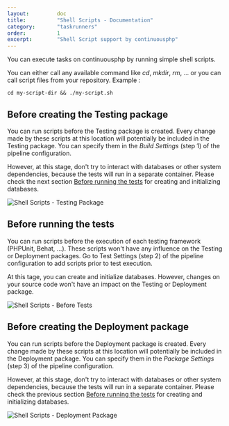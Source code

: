 ```yaml
---
layout:         doc
title:          "Shell Scripts - Documentation"
category:       "taskrunners"
order:          1
excerpt:        "Shell Script support by continuousphp"
---
```

You can execute tasks on continuousphp by running simple shell scripts.

You can either call any available command like *cd*, *mkdir*, *rm*, ... or you can call script files from your repository. Example :

```
cd my-script-dir && ./my-script.sh
```

## Before creating the Testing package

You can run scripts before the Testing package is created. Every change made by these scripts at this location will potentially
be included in the Testing package. You can specify them in the *Build Settings* (step 1) of the pipeline configuration.

However, at this stage, don't try to interact with databases or other system dependencies, because the tests will run in a
separate container. Please check the next section <a href="#before-running-the-tests">Before running the tests</a> for creating and initializing databases.

![Shell Scripts - Testing Package](/site/assets/doc/taskrunners/shell-scripts/shell-scripts-testing-package.png)

## Before running the tests

You can run scripts before the execution of each testing framework (PHPUnit, Behat, ...). These scripts won't have any
influence on the Testing or Deployment packages. Go to Test Settings (step 2) of the pipeline configuration to add scripts prior
to test execution.

At this tage, you can create and initialize databases. However, changes on your source code won't have an impact on the Testing
or Deployment package.

![Shell Scripts - Before Tests](/site/assets/doc/taskrunners/shell-scripts/shell-scripts-before-tests.png)

## Before creating the Deployment package

You can run scripts before the Deployment package is created. Every change made by these scripts at this location will potentially
be included in the Deployment package. You can specify them in the *Package Settings* (step 3) of the pipeline configuration.

However, at this stage, don't try to interact with databases or other system dependencies, because the tests will run in a
separate container. Please check the previous section <a href="#before-running-the-tests">Before running the tests</a> for creating and initializing databases.

![Shell Scripts - Deployment Package](/site/assets/doc/taskrunners/shell-scripts/shell-scripts-deployment-package.png)
